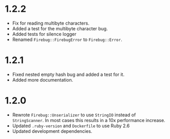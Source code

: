 # 1.2.2

* Fix for reading multibyte characters.
* Added a test for the multibyte character bug.
* Added tests for silence logger
* Renamed `Firebug::FirebugError` to `Firebug::Error`.

# 1.2.1

* Fixed nested empty hash bug and added a test for it.
* Added more documentation.

# 1.2.0

* Rewrote `Firebug::Unserializer` to use `StringIO` instead of `StringScanner`.
  In most cases this results in a 10x performance increase.
* Updated `.ruby-version` and `Dockerfile` to use Ruby 2.6
* Updated development dependencies.
